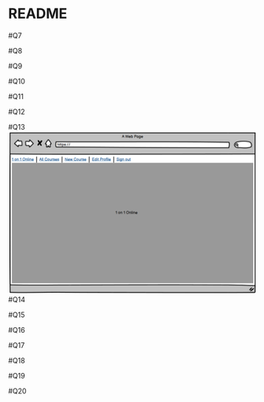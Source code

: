 # README
#Q7

#Q8

#Q9

#Q10

#Q11

#Q12

#Q13
![](docs/WF_Home.png)
#Q14

#Q15

#Q16

#Q17

#Q18

#Q19

#Q20
